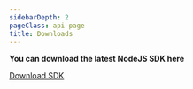 ```yaml
---
sidebarDepth: 2
pageClass: api-page
title: Downloads
---
```


<div style="align-items: center;" class="buttons-holder content-center get-started__btn-holder">
  <p style="font-weight: bold;">
    You can download the latest NodeJS SDK here
  </p>
  <a href="/download-files/mmapi-nodejs-sdk-1.0.0.zip" class="btn btn--accent" download>
    Download SDK
  </a>
</div>
